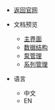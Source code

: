 
* [返回官网](https://www.eventech.top/index.html)

* 文档预览

  * [主界面](README.md)
  * [数据结构](shuju.md)
  * [泵管理](bengguanli.md)
  * [系列管理](xilie.md)

* 语言
  * 中文
  * EN